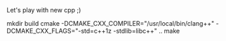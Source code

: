 Let's play with new cpp ;)

mkdir build
cmake  -DCMAKE_CXX_COMPILER="/usr/local/bin/clang++" -DCMAKE_CXX_FLAGS="-std=c++1z -stdlib=libc++" ..
make
